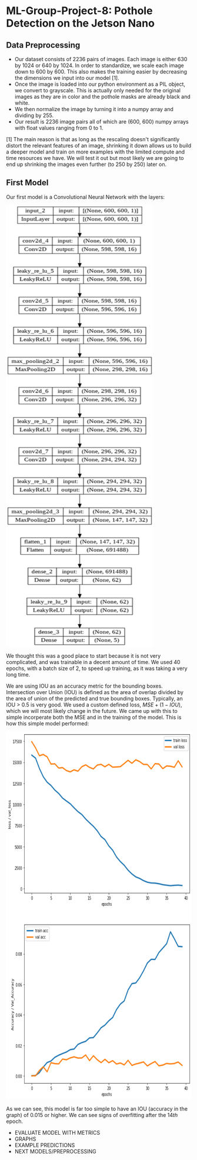 # ML-Group-Project-8: Pothole Detection on the Jetson Nano

## Data Preprocessing

* Our dataset consists of 2236 pairs of images. Each image is either 630 by 1024 or 640 by 1024.
In order to standardize, we scale each image down to 600 by 600. This also makes the training easier by decreasing the dimensions we input into our model [1].
* Once the image is loaded into our python environment as a PIL object, we convert to grayscale. This is actually only needed for the original images as they are in color and the pothole masks are already black and white.
* We then normalize the image by turning it into a numpy array and dividing by 255.
* Our result is 2236 image pairs all of which are (600, 600) numpy arrays with float values ranging from 0 to 1.

[1] The main reason is that as long as the rescaling doesn't significantly distort the relevant features of an image, shrinking it down allows us to build a deeper model and train on more examples with the limited compute and time resources we have. We will test it out but most likely we are going to end up shrinking the images even further (to 250 by 250) later on.

## First Model

Our first model is a Convolutional Neural Network with the layers:
<br>

<img src="model.png" alt="drawing" style="width:400px;height:1200px"/>


We thought this was a good place to start because it is not very complicated, and was trainable in a decent amount of time. We used 40 epochs, with a batch size of 2, to speed up training, as it was taking a very long time.

We are using IOU as an accuracy metric for the bounding boxes. Intersection over Union (IOU) is defined as the area of overlap divided by the area of union of the predicted and true bounding boxes. Typically, an IOU > 0.5 is very good. We used a custom defined loss, $MSE + (1 - IOU)$, which we will most likely change in the future. We came up with this to simple incorperate both the MSE and in the training of the model. This is how this simple model performed:
<br>

<img src="train_val.png" alt="drawing" style="width:600px;height:1000px"/>

As we can see, this model is far too simple to have an IOU (accuracy in the graph) of 0.015 or higher. We can see signs of overfitting after the $14th$ epoch. 

- EVALUATE MODEL WITH METRICS
- GRAPHS
- EXAMPLE PREDICTIONS
- NEXT MODELS/PREPROCESSING
